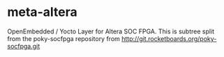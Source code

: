 meta-altera
===========

OpenEmbedded / Yocto Layer for Altera SOC FPGA.  This is subtree split from the poky-socfpga repository 
from http://git.rocketboards.org/poky-socfpga.git
 
